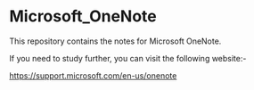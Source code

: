 # Microsoft_OneNote

This repository contains the notes for Microsoft OneNote.


If you need to study further, you can visit the following website:-


https://support.microsoft.com/en-us/onenote

